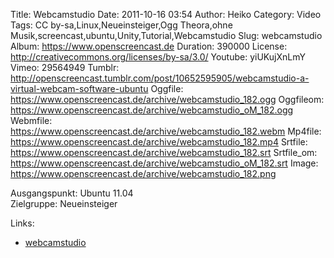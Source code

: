 Title: Webcamstudio
Date: 2011-10-16 03:54
Author: Heiko
Category: Video
Tags: CC by-sa,Linux,Neueinsteiger,Ogg Theora,ohne Musik,screencast,ubuntu,Unity,Tutorial,Webcamstudio
Slug: webcamstudio
Album: https://www.openscreencast.de
Duration: 390000
License: http://creativecommons.org/licenses/by-sa/3.0/
Youtube: yiUKujXnLmY
Vimeo: 29564949
Tumblr: http://openscreencast.tumblr.com/post/10652595905/webcamstudio-a-virtual-webcam-software-ubuntu
Oggfile: https://www.openscreencast.de/archive/webcamstudio_182.ogg
Oggfileom: https://www.openscreencast.de/archive/webcamstudio_oM_182.ogg
Webmfile: https://www.openscreencast.de/archive/webcamstudio_182.webm
Mp4file: https://www.openscreencast.de/archive/webcamstudio_182.mp4
Srtfile: https://www.openscreencast.de/archive/webcamstudio_182.srt
Srtfile_om: https://www.openscreencast.de/archive/webcamstudio_oM_182.srt
Image: https://www.openscreencast.de/archive/webcamstudio_182.png

Ausgangspunkt: Ubuntu 11.04  
Zielgruppe: Neueinsteiger  

Links:

  * [webcamstudio](https://code.google.com/p/webcamstudio/ "Link zu webcamstudio")

